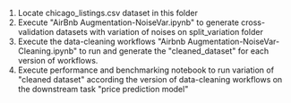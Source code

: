 1. Locate chicago_listings.csv dataset in this folder
2. Execute "AirBnb Augmentation-NoiseVar.ipynb" to generate cross-validation datasets with variation of noises on split_variation folder
3. Execute the data-cleaning workflows "Airbnb Augmentation-NoiseVar-Cleaning.ipynb" to run and generate the "cleaned_dataset" for each version of workflows.
4. Execute performance and benchmarking notebook to run variation of "cleaned dataset" according the version of data-cleaning workflows on the downstream task "price prediction model"
